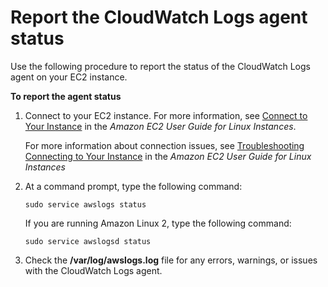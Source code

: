 # Report the CloudWatch Logs agent status<a name="ReportCWLAgentStatus"></a>

Use the following procedure to report the status of the CloudWatch Logs agent on your EC2 instance\.

**To report the agent status**

1. Connect to your EC2 instance\. For more information, see [Connect to Your Instance](https://docs.aws.amazon.com/AWSEC2/latest/UserGuide/ec2-connect-to-instance-linux.html) in the *Amazon EC2 User Guide for Linux Instances*\.

   For more information about connection issues, see [Troubleshooting Connecting to Your Instance](https://docs.aws.amazon.com/AWSEC2/latest/UserGuide/TroubleshootingInstancesConnecting.html) in the *Amazon EC2 User Guide for Linux Instances*

1. At a command prompt, type the following command:

   ```
   sudo service awslogs status
   ```

   If you are running Amazon Linux 2, type the following command:

   ```
   sudo service awslogsd status
   ```

1. Check the **/var/log/awslogs\.log** file for any errors, warnings, or issues with the CloudWatch Logs agent\.